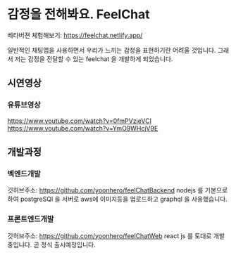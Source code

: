 # 감정을 전해봐요. FeelChat

베타버젼 체험해보기: https://feelchat.netlify.app/

일반적인 채팅앱을 사용하면서 우리가 느끼는 감정을 표현하기란 어려울 것입니다. 그래서 저는 감정을 전달할 수 있는 feelchat 을 개발하게 되었습니다.

## 시연영상


### 유튜브영상
https://www.youtube.com/watch?v=0fmPVzieVCI
https://www.youtube.com/watch?v=YmO9WHcjV9E



## 개발과정
 
### 벡엔드개발
깃허브주소: https://github.com/yoonhero/feelChatBackend
nodejs 를 기본으로 하여 postgreSQl 을 서버로 aws에 이미지등을 업로드하고 graphql 을 사용했습니다.

### 프론트엔드개발
깃허브주소: https://github.com/yoonhero/feelChatWeb
react js 를 토대로 개발중입니다. 곧 정식 출시예정입니다.
